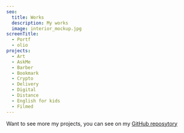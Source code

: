 ```yaml
---
seo:
  title: Works
  description: My works
  image: interior_mockup.jpg
screenTitle:
  - Portf
  - olio
projects:
  - Art
  - AskMe
  - Barber
  - Bookmark
  - Crypto
  - Delivery
  - Digital
  - Distance
  - English for kids
  - Filmed
---
```

Want to see more my projects, you can see on my [GitHub reposytory](https://github.com/sezardino)
